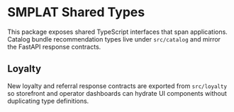# SMPLAT Shared Types

This package exposes shared TypeScript interfaces that span applications. Catalog bundle
recommendation types live under `src/catalog` and mirror the FastAPI response contracts.

## Loyalty

New loyalty and referral response contracts are exported from `src/loyalty` so storefront and
operator dashboards can hydrate UI components without duplicating type definitions.
